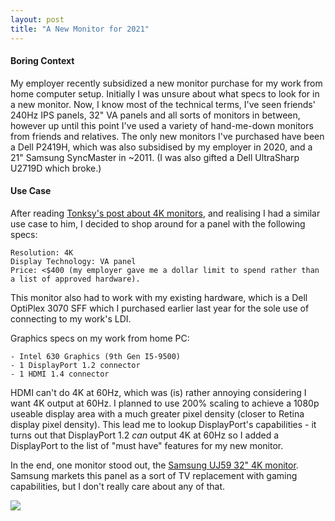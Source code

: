 ```yaml
---
layout: post
title: "A New Monitor for 2021" 
---
```


#### Boring Context 

My employer recently subsidized a new monitor purchase for my work from home computer setup.
Initially I was unsure about what specs to look for in a new monitor. Now, I know most of the technical terms, I've seen friends' 240Hz IPS panels, 32" VA panels and all sorts of monitors in between, however up until this point I've used a variety of hand-me-down monitors from friends and relatives. The only new monitors I've purchased have been a Dell P2419H, which was also subsidised by my employer in 2020, and a 21" Samsung SyncMaster in ~2011. (I was also gifted a Dell UltraSharp U2719D which broke.)

#### Use Case 

After reading [Tonksy's post about 4K monitors](https://tonsky.me/blog/monitors/), and realising I had a similar use case to him, I decided to shop around for a panel with the following specs: 

```
Resolution: 4K
Display Technology: VA panel 
Price: <$400 (my employer gave me a dollar limit to spend rather than a list of approved hardware).
```

This monitor also had to work with my existing hardware, which is a Dell OptiPlex 3070 SFF which I purchased earlier last year for the sole use of connecting to my work's LDI.


Graphics specs on my work from home PC: 

```
- Intel 630 Graphics (9th Gen I5-9500) 
- 1 DisplayPort 1.2 connector 
- 1 HDMI 1.4 connector
```

HDMI can't do 4K at 60Hz, which was (is) rather annoying considering I want 4K output at 60Hz. I planned to use 200% scaling to achieve a 1080p useable display area with a much greater pixel density (closer to Retina display pixel density). This lead me to lookup DisplayPort's capabilities - it turns out that DisplayPort 1.2 _can_ output 4K at 60Hz so I added a DisplayPort to the list of "must have" features for my new monitor. 

In the end, one monitor stood out, the [Samsung UJ59 32" 4K monitor](https://www.samsung.com/uk/monitors/high-resolution/uj59-32-inch-uhd-4k-lu32j592uqrxxu/). Samsung markets this panel as a sort of TV replacement with gaming capabilities, but I don't really care about any of that. 

<img src="{{site.baseurl}}/assets/img/2021/samsung-uj59.jpg">